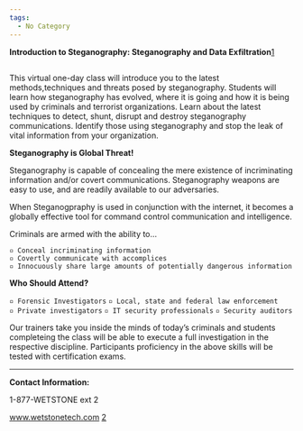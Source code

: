 ```yaml
---
tags:
  - No Category
---
```

**Introduction to Steganography: Steganography and Data
Exfiltration**[1](http://www.wetstonetech.com/cgi-bin/shop.cgi?view,22)

##

This virtual one-day class will introduce you to the latest
methods,techniques and threats posed by steganography. Students will
learn how steganography has evolved, where it is going and how it is
being used by criminals and terrorist organizations. Learn about the
latest techniques to detect, shunt, disrupt and destroy steganography
communications. Identify those using steganography and stop the leak of
vital information from your organization.

**Steganography is Global Threat!**

Steganography is capable of concealing the mere existence of
incriminating information and/or covert communications. Steganography
weapons are easy to use, and are readily available to our adversaries.

When Steganogpraphy is used in conjunction with the internet, it becomes
a globally effective tool for command control communication and
intelligence.

Criminals are armed with the ability to…

`▫ Conceal incriminating information`
`▫ Covertly communicate with accomplices`
`▫ Innocuously share large amounts of potentially dangerous information`

**Who Should Attend?**

`▫ Forensic Investigators`
`▫ Local, state and federal law enforcement`
`▫ Private investigators`
`▫ IT security professionals`
`▫ Security auditors`

Our trainers take you inside the minds of today’s criminals and students
completeing the class will be able to execute a full investigation in
the respective discipline. Participants proficiency in the above skills
will be tested with certification exams.

------------------------------------------------------------------------

**Contact Information:**

1-877-WETSTONE ext 2

www.wetstonetech.com [2](https://www.wetstonetech.com/index.html)